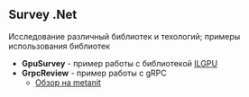 ## Survey .Net

Исследование различный библиотек и техологий; примеры использования библиотек

- **GpuSurvey** - пример работы с библиотекой [ILGPU](https://github.com/m4rs-mt/ILGPU)
- **GrpcReview** - пример работы с gRPC
  - [Обзор на metanit](https://metanit.com/sharp/grpc/1.1.php)
